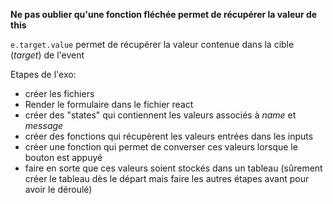 **Ne pas oublier qu'une fonction fléchée permet de récupérer la valeur de this**

`e.target.value` permet de récupérer la valeur contenue dans la cible (*target*) de l'event



Etapes de l'exo:
- créer les fichiers 
- Render le formulaire dans le fichier react
- créer des "states" qui contiennent les valeurs associés à *name* et *message*
- créer des fonctions qui récupèrent les valeurs entrées dans les inputs 
- créer une fonction qui permet de converser ces valeurs lorsque le bouton est appuyé
- faire en sorte que ces valeurs soient stockés dans un tableau (sûrement créer le tableau dès le départ mais faire les autres étapes avant pour avoir le déroulé)